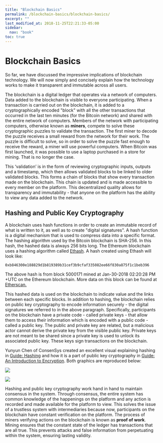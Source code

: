 ```yaml
---
title: "Blockchain Basics"
permalink: /blockchain-basics/blockchain-basics/
excerpt: ""
last_modified_at: 2018-11-25T22:21:33-05:00
sidebar:
  nav: "book"
toc: true
---
```


# Blockchain Basics

So far, we have discussed the impressive implications of blockchain technology. We will now simply and concisely explain how the technology works to make it transparent and immutable across all users.

The blockchain is a digital ledger that operates via a network of computers. Data added to the blockchain is visible to everyone participating. When a transaction is carried out on the blockchain, it is added to a cryptographically encoded "block" with all the other transactions that occurred in the last ten minutes \(for the Bitcoin network\) and shared with the entire network of computers. Members of the network with participating computers, otherwise known as **miners**, compete to solve these cryptographic puzzles to validate the transaction. The first miner to decode the puzzle receives a small reward from the network for their work. The puzzle is difficult to solve, so in order to solve the puzzle fast enough to receive the reward, a miner will use powerful computers. When Bitcoin was first launched, it was possible to use a laptop purchased in a store for mining. That is no longer the case.

This ‘validation’ is in the form of reviewing cryptographic inputs, outputs and a timestamp, which then allows validated blocks to be linked to older validated blocks. This forms a chain of blocks that show every transaction made on the blockchain. This chain is updated and is made accessible to every member on the platform. This decentralized quality allows for transparency and immutability - that anyone on the platform has the ability to view any data added to the network.

## Hashing and Public Key Cryptography

A blockchain uses hash functions in order to create an immutable record of what is written to it, as well as to create "digital signatures". A hash function is a digital mechanism that is used to compress data into a specific format. The hashing algorithm used by the Bitcoin blockchain is SHA-256. In this hash, the hashed data is always 256 bits long. The Ethereum blockchain uses a hashing algorithm called [Ethash](https://github.com/ethereum/wiki/wiki/Ethash). A hash created using Ethash will look like:

```text
0xb846300e188829d1b819389b31cef3b9cfaf335082ee66f830a875f1c1beb396
```

The above hash is from block 5000171 mined at Jan-30-2018 02:20:28 PM +UTC on the Ethereum blockchain. More data on this block can be found at [Etherscan.](https://etherscan.io/block/5000171)

This hashed data is used on the blockchain to indicate value and the links between each specific blocks. In addition to hashing, the blockchain relies on public key cryptography to encode information securely - the digital signatures we referred to in the above paragraph. Specifically, participants on the blockchain have a private code - called private keys - that allow them to access their information which is encoded with a public code - called a public key. The public and private key are related, but a malicious actor cannot derive the private key from the visible public key. Private keys are not meant to be shared since a private key is used to unlock its associated public key. These keys sign transactions on the blockchain.

Yunyun Chen of ConsenSys created an excellent visual explaining hashing in [Guide: Hashing](https://media.consensys.net/guide-hashing-33dc0467c126) and how it is a part of public key cryptography in [Guide: An Introduction to Encryption](https://media.consensys.net/guide-an-introduction-to-encryption-9afd17f5da6d). Both graphics are reproduced below:

![](../.gitbook/assets/guide-hashing.png)

![](../.gitbook/assets/guide-an-introduction-to-encrpytion.png)

Hashing and public key cryptography work hand in hand to maintain consensus in the system. Through consensus, the entire system has common knowledge of the happenings on the platform and any action is recorded and made available for the platform to view. This solves the issue of a trustless system with intermediaries because now, participants on the blockchain have constant verification on the platform. The process of miners verifying actions on the blockchain is known as **proof of work**. Mining ensures that the constant state of the ledger has transactions that are all true. This prevents attacks and false information from perpetuating within the system, ensuring lasting validity.

